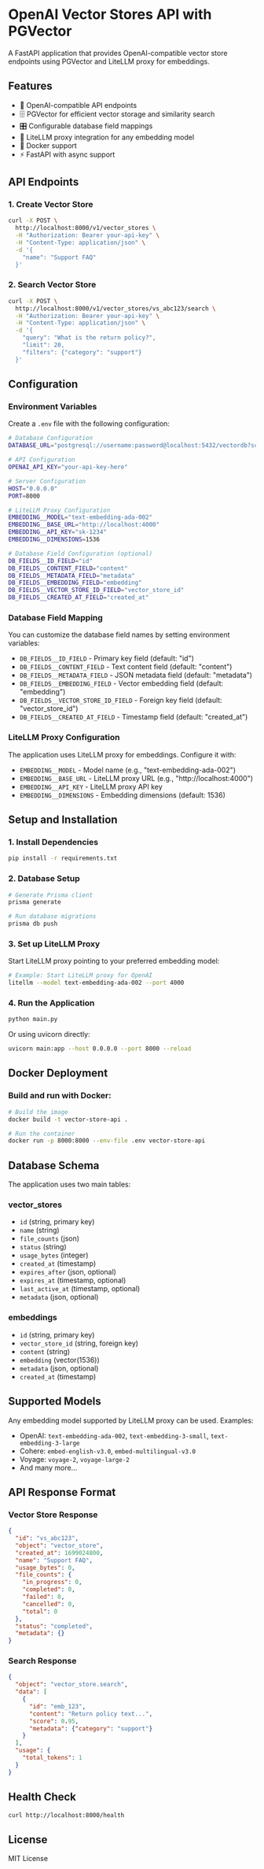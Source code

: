 # OpenAI Vector Stores API with PGVector

A FastAPI application that provides OpenAI-compatible vector store endpoints using PGVector and LiteLLM proxy for embeddings.

## Features

- 🔌 OpenAI-compatible API endpoints
- 🗄️ PGVector for efficient vector storage and similarity search
- 🎛️ Configurable database field mappings
- 🔄 LiteLLM proxy integration for any embedding model
- 🐳 Docker support
- ⚡ FastAPI with async support

## API Endpoints

### 1. Create Vector Store
```bash
curl -X POST \
  http://localhost:8000/v1/vector_stores \
  -H "Authorization: Bearer your-api-key" \
  -H "Content-Type: application/json" \
  -d '{
    "name": "Support FAQ"
  }'
```

### 2. Search Vector Store
```bash
curl -X POST \
  http://localhost:8000/v1/vector_stores/vs_abc123/search \
  -H "Authorization: Bearer your-api-key" \
  -H "Content-Type: application/json" \
  -d '{
    "query": "What is the return policy?",
    "limit": 20,
    "filters": {"category": "support"}
  }'
```

## Configuration

### Environment Variables

Create a `.env` file with the following configuration:

```bash
# Database Configuration
DATABASE_URL="postgresql://username:password@localhost:5432/vectordb?schema=public"

# API Configuration
OPENAI_API_KEY="your-api-key-here"

# Server Configuration
HOST="0.0.0.0"
PORT=8000

# LiteLLM Proxy Configuration
EMBEDDING__MODEL="text-embedding-ada-002"
EMBEDDING__BASE_URL="http://localhost:4000"
EMBEDDING__API_KEY="sk-1234"
EMBEDDING__DIMENSIONS=1536

# Database Field Configuration (optional)
DB_FIELDS__ID_FIELD="id"
DB_FIELDS__CONTENT_FIELD="content"
DB_FIELDS__METADATA_FIELD="metadata"
DB_FIELDS__EMBEDDING_FIELD="embedding"
DB_FIELDS__VECTOR_STORE_ID_FIELD="vector_store_id"
DB_FIELDS__CREATED_AT_FIELD="created_at"
```

### Database Field Mapping

You can customize the database field names by setting environment variables:

- `DB_FIELDS__ID_FIELD` - Primary key field (default: "id")
- `DB_FIELDS__CONTENT_FIELD` - Text content field (default: "content")
- `DB_FIELDS__METADATA_FIELD` - JSON metadata field (default: "metadata")
- `DB_FIELDS__EMBEDDING_FIELD` - Vector embedding field (default: "embedding")
- `DB_FIELDS__VECTOR_STORE_ID_FIELD` - Foreign key field (default: "vector_store_id")
- `DB_FIELDS__CREATED_AT_FIELD` - Timestamp field (default: "created_at")

### LiteLLM Proxy Configuration

The application uses LiteLLM proxy for embeddings. Configure it with:

- `EMBEDDING__MODEL` - Model name (e.g., "text-embedding-ada-002")
- `EMBEDDING__BASE_URL` - LiteLLM proxy URL (e.g., "http://localhost:4000")
- `EMBEDDING__API_KEY` - LiteLLM proxy API key
- `EMBEDDING__DIMENSIONS` - Embedding dimensions (default: 1536)

## Setup and Installation

### 1. Install Dependencies

```bash
pip install -r requirements.txt
```

### 2. Database Setup

```bash
# Generate Prisma client
prisma generate

# Run database migrations
prisma db push
```

### 3. Set up LiteLLM Proxy

Start LiteLLM proxy pointing to your preferred embedding model:

```bash
# Example: Start LiteLLM proxy for OpenAI
litellm --model text-embedding-ada-002 --port 4000
```

### 4. Run the Application

```bash
python main.py
```

Or using uvicorn directly:

```bash
uvicorn main:app --host 0.0.0.0 --port 8000 --reload
```

## Docker Deployment

### Build and run with Docker:

```bash
# Build the image
docker build -t vector-store-api .

# Run the container
docker run -p 8000:8000 --env-file .env vector-store-api
```

## Database Schema

The application uses two main tables:

### vector_stores
- `id` (string, primary key)
- `name` (string)
- `file_counts` (json)
- `status` (string)
- `usage_bytes` (integer)
- `created_at` (timestamp)
- `expires_after` (json, optional)
- `expires_at` (timestamp, optional)
- `last_active_at` (timestamp, optional)
- `metadata` (json, optional)

### embeddings
- `id` (string, primary key)
- `vector_store_id` (string, foreign key)
- `content` (string)
- `embedding` (vector(1536))
- `metadata` (json, optional)
- `created_at` (timestamp)

## Supported Models

Any embedding model supported by LiteLLM proxy can be used. Examples:

- OpenAI: `text-embedding-ada-002`, `text-embedding-3-small`, `text-embedding-3-large`
- Cohere: `embed-english-v3.0`, `embed-multilingual-v3.0`
- Voyage: `voyage-2`, `voyage-large-2`
- And many more...

## API Response Format

### Vector Store Response
```json
{
  "id": "vs_abc123",
  "object": "vector_store",
  "created_at": 1699024800,
  "name": "Support FAQ",
  "usage_bytes": 0,
  "file_counts": {
    "in_progress": 0,
    "completed": 0,
    "failed": 0,
    "cancelled": 0,
    "total": 0
  },
  "status": "completed",
  "metadata": {}
}
```

### Search Response
```json
{
  "object": "vector_store.search",
  "data": [
    {
      "id": "emb_123",
      "content": "Return policy text...",
      "score": 0.95,
      "metadata": {"category": "support"}
    }
  ],
  "usage": {
    "total_tokens": 1
  }
}
```

## Health Check

```bash
curl http://localhost:8000/health
```

## License

MIT License
